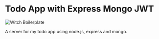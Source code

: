 # Todo App with Express Mongo JWT

![Witch Boilerplate](./logo.webp)

A server for my todo app using node.js, express and mongo.